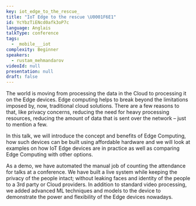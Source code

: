 ```yaml
---
key: iot_edge_to_the_rescue_
title: "IoT Edge to the rescue \U0001F6E1️"
id: YcYbzTiENcd0afk3oP7c
language: Anglais
talkType: conference
tags:
  - _mobile___iot
complexity: Beginner
speakers:
  - rustam_mehmandarov
videoId: null
presentation: null
draft: false
---
```

The world is moving from processing the data in the Cloud to processing it on the Edge devices. Edge computing helps to break beyond the limitations imposed by, now, traditional cloud solutions. There are a few reasons to that, like privacy concerns, reducing the need for heavy processing resources, reducing the amount of data that is sent over the network – just to mention a few.

In this talk, we will introduce the concept and benefits of Edge Computing, how such devices can be built using affordable hardware and we will look at examples on how IoT Edge devices are in practice as well as comparing Edge Computing with other options.

As a demo, we have automated the manual job of counting the attendance for talks at a conference. We have built a live system while keeping the privacy of the people intact; without leaking faces and identity of the people to a 3rd party or Cloud providers. In addition to standard video processing, we added advanced ML techniques and models to the device to demonstrate the power and flexibility of the Edge devices nowadays.